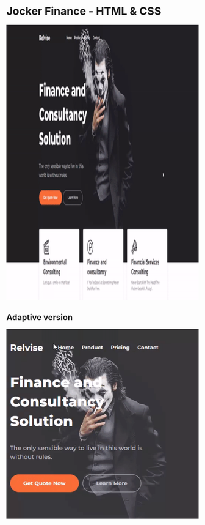 # Jocker Finance - HTML & CSS
<img src="css/images/finance.gif" alt="finance" height="720">

## Adaptive version
<img src="css/images/finance-adap.gif" alt="finance-apaptive">
